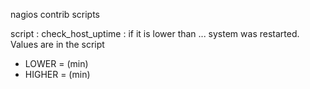 nagios contrib scripts

script : check_host_uptime : if it is lower than ... system was restarted.
Values are in the script
- LOWER =  (min)
- HIGHER =  (min)
